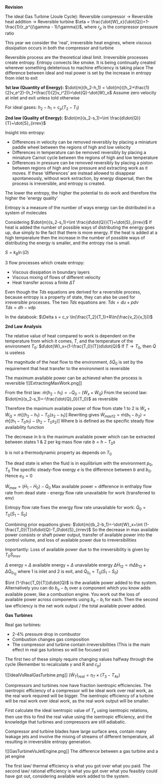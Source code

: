 **Revision**

The ideal Gas Turbine (Joule Cycle): 
Reversible compressor -> Reversible heat addition -> Reversible turbine
$\eta = \frac{\dot{W}_x}{\dot{Q}}=1-\frac{1}{r_p^{(\gamma - 1)/\gamma}}$, where $r_p$ is the compressor pressure ratio

This year we consider the 'real', irreversible heat engines, where viscous dissipation occurs in both the compressor and turbine

Reversible process are the theoretical ideal limit. Irreversible processes create entropy. 
Entropy convects like smoke. It is being continually created wherever something deleterious to machine efficiency is taking place
The difference between ideal and real power is set by the increase in entropy from inlet to exit

**1st law (Quantity of Energy):** $\dot{m}(h_2-h_1) = \dot{m}((h_2+\frac{1}{2}v_e^2)-(h_1+\frac{1}{2}v_i^2))=\dot{Q}-\dot{W}_x$
Assume zero velocity at inlet and exit unless told otherwise

For ideal gases: $h_2-h_1=c_p(T_2-T_1)$

**2nd law (Quality of Energy):** 
$\dot{m}(s_2-s_1)=\int \frac{d\dot{Q}}{T}+\dot{S}_{irrev}$

Insight into entropy:
* Differences in velocity can be removed reversibly by placing a miniature paddle wheel between the regions of high and low velocity
* Differences in temperature can be removed reversibly by placing a miniature Carnot cycle between the regions of high and low temperature
* Differences in pressure can be removed reversibly by placing a piston between regions of high and low pressure and extracting work as it moves. 
If these ‘differences’ are instead allowed to disappear spontaneously, without work extraction, by energy dispersal, then the process is irreversible, and entropy is created.

The lower the entropy, the higher the potential to do work and therefore the higher the 'energy quality'

Entropy is a measure of the number of ways energy can be distributed in a system of molecules

Considering $\dot{m}(s_2-s_1)=\int \frac{d\dot{Q}}{T}+\dot{S}_{irrev}$
If heat is added the number of possible ways of distributing the energy goes up, due simply to the fact that there is more energy. If the heat is added at a high temperature then the increase in the number of possible ways of distributing the energy is smaller, and the entropy rise is small.

$S=k_B\ln(\Omega)$

3 flow processes which create entropy:
* Viscous dissipation in boundary layers
* Viscous mixing of flows of different velocity
* Heat transfer across a finite $\Delta T$

Even though the $Tds$ equations are derived for a reversible process, because entropy is a property of state, they can also be used for irreversible processes. The two $Tds$ equations are:
$Tds=du+pdv \qquad \qquad Tds = dh-vdp$

In the databook:
$\Delta s = c_v \ln(\frac{T_2}{T_1}+R\ln(\frac{v_2}{v_1}))$

**2nd Law Analysis**

The relative value of heat compared to work is dependent on the temperature from which it comes, $T$, and the temperature of the environment $T_0$: 
$d\dot{W}_x=(1-\frac{T_0}{T})d\dot{Q}$
If $T \rightarrow T_0$, then $\dot{Q}$ is useless

The magnitude of the heat flow to the environment, $\delta \dot{Q}_0$ is set by the requirement that heat transfer to the environment is reversible

The maximum available power can be achieved when the process is reversible
![[ExtractingMaxWork.png]]

From the first law: $\dot{m}(h_2-h_1) =-\dot{Q}_0-(\dot{W}_x+\dot{W}_Q)$
From the second law: $\dot{m}(s_2-s_1)=-\frac{\dot{Q}_0}{T_0}$ as reversible

Therefore the maximum available power of flow from state 1 to 2 is  $\dot{W}_x+\dot{W}_Q=\dot{m}[(h_2-h_1) - T_0(s_2-s_1)]$
Rewriting gives $\dot{W}_{max12}=\dot{m}(b_1-b_2)=\dot{m}[(h_1-T_0s_1) - (h_2-T_0s_2)]$
Where b is defined as the specific steady flow availability function

The decrease in b is the maximum available power which can be extracted between states 1 & 2 per kg mass flow rate
$b=h-T_0s$

b is not a thermodynamic property as depends on $T_0$

The dead state is when the fluid is in equilibrium with the environment $p_0, T_0$
The specific steady-flow exergy $e$ is the difference between $b$ and $b_0$. Hence $e_0=0$

$\dot{W}_{max}=(\dot{H}_1-\dot{H}_0)-\dot{Q}_0$
Max available power = difference in enthalpy flow rate from dead state - energy flow rate unavailable for work (transferred to env)

Entropy flow rate fixes the energy flow rate unavailable for work:
$\dot{Q}_0=T_0(\dot{S}_1-\dot{S}_0)$

Combining prior equations gives:
$\dot{m}(b_2-b_1)=-\dot{W}_x+\int (1-\frac{T_0}{T})d\dot{Q}-T_0\dot{S}_{irrev}$
So the decrease in max available power consists or shaft power output, transfer of available power into the control volume, and loss of available power due to irreversibilities

Importantly: Loss of available power due to the irreversibility is given by $T_0\dot{S}_{irrev}$

$\Delta$ energy = $\Delta$ available energy + $\Delta$ unavailable energy
$\Delta \dot{H}_{12}=\dot{m}\Delta  b_{12} + \Delta \dot{Q}_{0_{12}}$
where 1 is inlet and 2 is exit, and $\dot{Q}_{0_1}=T_0(\dot{S}_1-\dot{S}_0)$

$\int (1-\frac{T_0}{T})d\dot{Q}$ is the available power added to the system. Alternatively you can do $b_e-b_i$ over a component which you know adds available power, like a combustion engine. You work out the loss of available power across components using $b_e-b_i$ for each. 
Then the second law efficiency is the net work output / the total available power added.

**Gas Turbines**

Real gas turbines:
* 2-4% pressure drop in combustor 
* Combustion changes gas composition
* The compressor and turbine contain irreversibilities (This is the main effect in real gas turbines so will be focused on)

The first two of these simply require changing values halfway through the cycle (Remember to recalculate $\gamma$ and R and $c_p$)

![[IdealVsRealGasTurbine.png]]
$(\dot{W}_T)_{real}=\eta_T \times (T_3-T_{4s})$

Compressors and turbines now have fraction isentropic efficiencies.
The isentropic efficiency of a compressor will be ideal work over real work, as the real work required will be bigger.
The isentropic efficiency of a turbine will be real work over ideal work, as the real work output will be smaller.

First calculate the ideal isentropic value of $T_s$ using isentropic relations, then use this to find the real value using the isentropic efficiency, and the knowledge that turbines and compressors are still adiabatic.

Compressor and turbine blades have large surface area, contain many leakage jets and involve the mixing of streams of different temperature, all resulting in irreversible entropy generation.

![[GasTurbineVsJetEngine.png]]
The difference between a gas turbine and a jet engine

The first law/ thermal efficiency is what you got over what you paid.
The second law/ rational efficiency is what you got over what you feasibly could have got out, considering available work added to the system.
